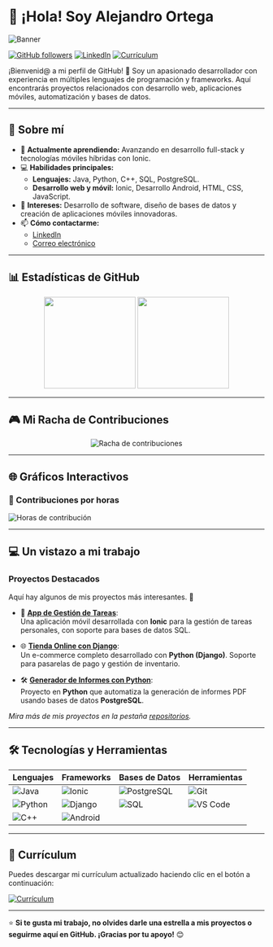 # 👋 ¡Hola! Soy Alejandro Ortega  

![Banner](https://github.com/Alejandroortega2002/tu-repo/raw/main/banner.png) <!-- Cambia el enlace por el de tu imagen -->

[![GitHub followers](https://img.shields.io/github/followers/Alejandroortega2002?label=Seguidores&style=social)](https://github.com/Alejandroortega2002)
[![LinkedIn](https://img.shields.io/badge/LinkedIn-Conéctate-green?style=flat&logo=linkedin)](https://www.linkedin.com/in/alejandro-ortega-b20737249/)
[![Currículum](https://img.shields.io/badge/Currículum-Descargar-success?style=flat&logo=adobeacrobatreader)](https://github.com/Alejandroortega2002/cv/raw/main/Alejandro_Ortega_CV.pdf)

¡Bienvenid@ a mi perfil de GitHub! 🎉 Soy un apasionado desarrollador con experiencia en múltiples lenguajes de programación y frameworks. Aquí encontrarás proyectos relacionados con desarrollo web, aplicaciones móviles, automatización y bases de datos.

---

## 🚀 Sobre mí  
- 🌱 **Actualmente aprendiendo:** Avanzando en desarrollo full-stack y tecnologías móviles híbridas con Ionic.  
- 💻 **Habilidades principales:**  
  - **Lenguajes:** Java, Python, C++, SQL, PostgreSQL.  
  - **Desarrollo web y móvil:** Ionic, Desarrollo Android, HTML, CSS, JavaScript.  
- 🎯 **Intereses:** Desarrollo de software, diseño de bases de datos y creación de aplicaciones móviles innovadoras.  
- 📫 **Cómo contactarme:**  
  - [LinkedIn](https://www.linkedin.com/in/alejandro-ortega-b20737249/)  
  - [Correo electrónico](mailto:alejandroortega2002@gmail.com)  

---

## 📊 Estadísticas de GitHub  

<div align="center">
  <img height="180em" src="https://github-readme-stats.vercel.app/api?username=Alejandroortega2002&show_icons=true&theme=gruvbox&include_all_commits=true&count_private=true"/>
  <img height="180em" src="https://github-readme-stats.vercel.app/api/top-langs/?username=Alejandroortega2002&layout=compact&langs_count=8&theme=gruvbox"/>
</div>

---

## 🎮 Mi Racha de Contribuciones  

<div align="center">
  <img src="https://github-readme-streak-stats.herokuapp.com/?user=Alejandroortega2002&theme=gruvbox&hide_border=true" alt="Racha de contribuciones" />
</div>

---

## 🌐 Gráficos Interactivos  

### 🚀 Contribuciones por horas  
![Horas de contribución](https://github-readme-activity-graph.vercel.app/graph?username=Alejandroortega2002&theme=github&color=4CAF50&hide_border=true)

---

## 💻 Un vistazo a mi trabajo  

### Proyectos Destacados  
Aquí hay algunos de mis proyectos más interesantes. 🌟  

- 📱 [**App de Gestión de Tareas**](https://github.com/Alejandroortega2002/GestionTareas):  
  Una aplicación móvil desarrollada con **Ionic** para la gestión de tareas personales, con soporte para bases de datos SQL.  

- 🌐 [**Tienda Online con Django**](https://github.com/Alejandroortega2002/Tienda-Django):  
  Un e-commerce completo desarrollado con **Python (Django)**. Soporte para pasarelas de pago y gestión de inventario.

- 🛠️ [**Generador de Informes con Python**](https://github.com/Alejandroortega2002/GeneradorInformes):  
  Proyecto en **Python** que automatiza la generación de informes PDF usando bases de datos **PostgreSQL**.  

*Mira más de mis proyectos en la pestaña [repositorios](https://github.com/Alejandroortega2002?tab=repositories).*

---

## 🛠️ Tecnologías y Herramientas  

| **Lenguajes**  | **Frameworks**   | **Bases de Datos**   | **Herramientas**   |
|----------------|-----------------|----------------------|--------------------|
| ![Java](https://img.shields.io/badge/-Java-007396?style=flat&logo=java&logoColor=white) | ![Ionic](https://img.shields.io/badge/-Ionic-3880FF?style=flat&logo=ionic&logoColor=white) | ![PostgreSQL](https://img.shields.io/badge/-PostgreSQL-336791?style=flat&logo=postgresql&logoColor=white) | ![Git](https://img.shields.io/badge/-Git-F05032?style=flat&logo=git&logoColor=white) |
| ![Python](https://img.shields.io/badge/-Python-3776AB?style=flat&logo=python&logoColor=white) | ![Django](https://img.shields.io/badge/-Django-092E20?style=flat&logo=django&logoColor=white) | ![SQL](https://img.shields.io/badge/-SQL-4479A1?style=flat&logo=database&logoColor=white) | ![VS Code](https://img.shields.io/badge/-VS%20Code-007ACC?style=flat&logo=visual-studio-code&logoColor=white) |
| ![C++](https://img.shields.io/badge/-C++-00599C?style=flat&logo=cplusplus&logoColor=white) | ![Android](https://img.shields.io/badge/-Android-3DDC84?style=flat&logo=android&logoColor=white) |                        |                        |

---

## 📄 Currículum  
Puedes descargar mi currículum actualizado haciendo clic en el botón a continuación:  

[![Currículum](https://img.shields.io/badge/Currículum-Descargar-success?style=flat&logo=adobeacrobatreader)](https://github.com/Alejandroortega2002/cv/raw/main/Alejandro_Ortega_CV.pdf)

---

⭐️ **Si te gusta mi trabajo, no olvides darle una estrella a mis proyectos o seguirme aquí en GitHub. ¡Gracias por tu apoyo!** 😊
